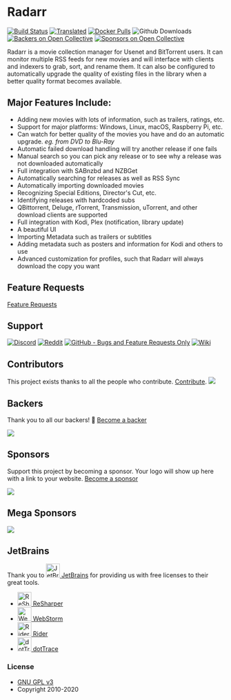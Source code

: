 # Radarr

[![Build Status](https://dev.azure.com/Radarr/Radarr/_apis/build/status/Radarr.Radarr?branchName=develop)](https://dev.azure.com/Radarr/Radarr/_build/latest?definitionId=1&branchName=develop)
[![Translated](https://translate.servarr.com/widgets/radarr/-/radarr/svg-badge.svg)](https://translate.servarr.com/engage/radarr/?utm_source=widget)
[![Docker Pulls](https://img.shields.io/docker/pulls/linuxserver/radarr.svg)](https://wiki.servarr.com/Radarr_Installation#Docker)
![Github Downloads](https://img.shields.io/github/downloads/Radarr/Radarr/total.svg)
[![Backers on Open Collective](https://opencollective.com/Radarr/backers/badge.svg)](#backers) 
[![Sponsors on Open Collective](https://opencollective.com/Radarr/sponsors/badge.svg)](#sponsors)

Radarr is a movie collection manager for Usenet and BitTorrent users. It can monitor multiple RSS feeds for new movies and will interface with clients and indexers to grab, sort, and rename them. It can also be configured to automatically upgrade the quality of existing files in the library when a better quality format becomes available.

## Major Features Include:

* Adding new movies with lots of information, such as trailers, ratings, etc.
* Support for major platforms: Windows, Linux, macOS, Raspberry Pi, etc.
* Can watch for better quality of the movies you have and do an automatic upgrade. *eg. from DVD to Blu-Ray*
* Automatic failed download handling will try another release if one fails
* Manual search so you can pick any release or to see why a release was not downloaded automatically
* Full integration with SABnzbd and NZBGet
* Automatically searching for releases as well as RSS Sync
* Automatically importing downloaded movies
* Recognizing Special Editions, Director's Cut, etc.
* Identifying releases with hardcoded subs
* QBittorrent, Deluge, rTorrent, Transmission, uTorrent, and other download clients are supported 
* Full integration with Kodi, Plex (notification, library update)
* A beautiful UI
* Importing Metadata such as trailers or subtitles
* Adding metadata such as posters and information for Kodi and others to use
* Advanced customization for profiles, such that Radarr will always download the copy you want

## Feature Requests

[Feature Requests](https://github.com/lidarr/Radarr/issues/new?assignees=&labels=Type%3A+Enhancement&template=feature_request.md&title=)

## Support

[![Discord](https://img.shields.io/badge/discord-chat-7289DA.svg?maxAge=60)](https://discord.gg/r5wJPt9)
[![Reddit](https://img.shields.io/badge/reddit-discussion-FF4500.svg?maxAge=60)](https://www.reddit.com/r/Radarr)
[![GitHub - Bugs and Feature Requests Only](https://img.shields.io/badge/github-issues-red.svg?maxAge=60)](https://github.com/Radarr/Radarr/issues)
[![Wiki](https://img.shields.io/badge/github-wiki-181717.svg?maxAge=60)](https://wiki.servarr.com/Radarr)

## Contributors

This project exists thanks to all the people who contribute. [Contribute](CONTRIBUTING.md).
<a href="https://github.com/Radarr/Radarr/graphs/contributors"><img src="https://opencollective.com/Radarr/contributors.svg?width=890&button=false" /></a>


## Backers

Thank you to all our backers! 🙏 [Become a backer](https://opencollective.com/Radarr#backer)

<img src="https://opencollective.com/Radarr/backers.svg?width=890"></a>

## Sponsors

Support this project by becoming a sponsor. Your logo will show up here with a link to your website. [Become a sponsor](https://opencollective.com/Radarr#sponsor)

<img src="https://opencollective.com/Radarr/sponsors.svg?width=890"></a>

## Mega Sponsors

<img src="https://opencollective.com/Radarr/tiers/mega-sponsor.svg?width=890"></a>

## JetBrains
Thank you to [<img src="/Logo/jetbrains.svg" alt="JetBrains" width="32"> JetBrains](http://www.jetbrains.com/) for providing us with free licenses to their great tools.

* [<img src="/Logo/resharper.svg" alt="ReSharper" width="32"> ReSharper](http://www.jetbrains.com/resharper/)
* [<img src="/Logo/webstorm.svg" alt="WebStorm" width="32"> WebStorm](http://www.jetbrains.com/webstorm/)	
* [<img src="/Logo/rider.svg" alt="Rider" width="32"> Rider](http://www.jetbrains.com/rider/)	
* [<img src="/Logo/dottrace.svg" alt="dotTrace" width="32"> dotTrace](http://www.jetbrains.com/dottrace/)

### License

* [GNU GPL v3](http://www.gnu.org/licenses/gpl.html)
* Copyright 2010-2020
